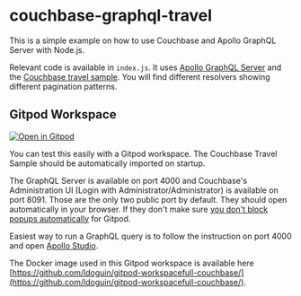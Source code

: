 # couchbase-graphql-travel

This is a simple example on how to use Couchbase and Apollo GraphQL Server with Node.js.

Relevant code is available in `index.js`. It uses [Apollo GraphQL Server](https://www.apollographql.com/docs/apollo-server/getting-started/) and the [Couchbase travel sample](https://docs.couchbase.com/java-sdk/current/ref/travel-app-data-model.html). You will find different resolvers showing different pagination patterns.

## Gitpod Workspace

[![Open in Gitpod](https://gitpod.io/button/open-in-gitpod.svg)](https://gitpod.io/#https://github.com/ldoguin/couchbase-graphql-travel)

You can test this easily with a Gitpod workspace. The Couchbase Travel Sample should be automatically imported on startup.

The GraphQL Server is available on port 4000 and Couchbase's Administration UI (Login with Administrator/Administrator) is available on port 8091. Those are the only two public port by default. They should open automatically in your browser. If they don't make sure [you don't block popups automatically](https://www.gitpod.io/docs/configure/browser-settings) for Gitpod.

Easiest way to run a GraphQL query is to follow the instruction on port 4000 and open [Apollo Studio](https://studio.apollographql.com/sandbox/explorer).

The Docker image used in this Gitpod workspace is available here [https://github.com/ldoguin/gitpod-workspacefull-couchbase/](https://github.com/ldoguin/gitpod-workspacefull-couchbase/).

